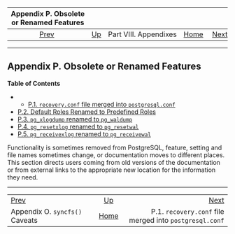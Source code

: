 

|       Appendix P. Obsolete or Renamed Features      |                                               |                       |                                                       |                                                                                     |
| :-------------------------------------------------: | :-------------------------------------------- | :-------------------: | ----------------------------------------------------: | ----------------------------------------------------------------------------------: |
| [Prev](syncfs.html "Appendix O. syncfs() Caveats")  | [Up](appendixes.html "Part VIII. Appendixes") | Part VIII. Appendixes | [Home](index.html "PostgreSQL 17devel Documentation") |  [Next](recovery-config.html "P.1. recovery.conf file merged into postgresql.conf") |

***

## Appendix P. Obsolete or Renamed Features

**Table of Contents**

  * *   [P.1. `recovery.conf` file merged into `postgresql.conf`](recovery-config.html)
  * [P.2. Default Roles Renamed to Predefined Roles](default-roles.html)
  * [P.3. `pg_xlogdump` renamed to `pg_waldump`](pgxlogdump.html)
  * [P.4. `pg_resetxlog` renamed to `pg_resetwal`](app-pgresetxlog.html)
  * [P.5. `pg_receivexlog` renamed to `pg_receivewal`](app-pgreceivexlog.html)

Functionality is sometimes removed from PostgreSQL, feature, setting and file names sometimes change, or documentation moves to different places. This section directs users coming from old versions of the documentation or from external links to the appropriate new location for the information they need.

***

|                                                     |                                                       |                                                                                     |
| :-------------------------------------------------- | :---------------------------------------------------: | ----------------------------------------------------------------------------------: |
| [Prev](syncfs.html "Appendix O. syncfs() Caveats")  |     [Up](appendixes.html "Part VIII. Appendixes")     |  [Next](recovery-config.html "P.1. recovery.conf file merged into postgresql.conf") |
| Appendix O. `syncfs()` Caveats                      | [Home](index.html "PostgreSQL 17devel Documentation") |                             P.1. `recovery.conf` file merged into `postgresql.conf` |

